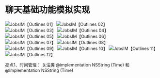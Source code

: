 #  聊天基础功能模拟实现
![JobsIM【Outlines 01】](https://user-images.githubusercontent.com/13795605/99757744-9a260f00-2b22-11eb-95df-ac98a3255493.png)
![JobsIM【Outlines 02】](https://user-images.githubusercontent.com/13795605/99757752-9db99600-2b22-11eb-8d1c-86636736b35f.png)
![JobsIM【Outlines 03】](https://user-images.githubusercontent.com/13795605/99757754-9eeac300-2b22-11eb-9590-449ae6e08493.png)
![JobsIM【Outlines 04】](https://user-images.githubusercontent.com/13795605/99757756-9f835980-2b22-11eb-9ef6-22f6175410f2.png)
![JobsIM【Outlines 05】](https://user-images.githubusercontent.com/13795605/99757757-a01bf000-2b22-11eb-8d11-b1318a1c78f4.png)
![JobsIM【Outlines 06】](https://user-images.githubusercontent.com/13795605/99757758-a01bf000-2b22-11eb-86fc-702115f64315.png)
![JobsIM【Outlines 07】](https://user-images.githubusercontent.com/13795605/99757759-a0b48680-2b22-11eb-958c-5070db71a7c6.png)
![JobsIM【Outlines 08】](https://user-images.githubusercontent.com/13795605/99757760-a14d1d00-2b22-11eb-8010-c47d9fcedd3d.png)
![JobsIM【Outlines 09】](https://user-images.githubusercontent.com/13795605/99757917-030d8700-2b23-11eb-92a6-eb249ed5237d.png)
![JobsIM【Outlines 10】](https://user-images.githubusercontent.com/13795605/99757924-04d74a80-2b23-11eb-8830-a758b2c9423a.png)
![JobsIM【Outlines 11】](https://user-images.githubusercontent.com/13795605/99757926-056fe100-2b23-11eb-81ec-961dc23c1288.png)
![JobsIM【Outlines 12】](https://user-images.githubusercontent.com/13795605/99758142-87f8a080-2b23-11eb-83b7-4356807bf167.png)

亮点1、时间管理：
关注类 @implementation NSString (Time) 和 @implementation NSString (Time)
